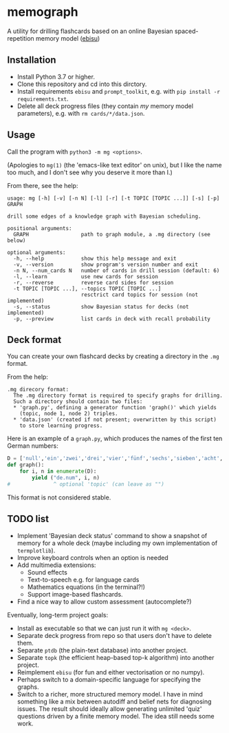 # memograph

A utility for drilling flashcards based on an online Bayesian
spaced-repetition memory model ([ebisu](https://github.com/fasiha/ebisu))

## Installation

* Install Python 3.7 or higher.
* Clone this repository and cd into this dirctory.
* Install requirements `ebisu` and `prompt_toolkit`,
  e.g. with `pip install -r requirements.txt`.
* Delete all deck progress files (they contain *my* memory model parameters),
  e.g. with `rm cards/*/data.json`.

## Usage

Call the program with `python3 -m mg <options>`.

(Apologies to `mg(1)` (the 'emacs-like text editor' on unix), but I like the
name too much, and I don't see why you deserve it more than I.)

From there, see the help:

```
usage: mg [-h] [-v] [-n N] [-l] [-r] [-t TOPIC [TOPIC ...]] [-s] [-p] GRAPH

drill some edges of a knowledge graph with Bayesian scheduling.

positional arguments:
  GRAPH                 path to graph module, a .mg directory (see below)

optional arguments:
  -h, --help            show this help message and exit
  -v, --version         show program's version number and exit
  -n N, --num_cards N   number of cards in drill session (default: 6)
  -l, --learn           use new cards for session
  -r, --reverse         reverse card sides for session
  -t TOPIC [TOPIC ...], --topics TOPIC [TOPIC ...]
                        resctrict card topics for session (not implemented)
  -s, --status          show Bayesian status for decks (not implemented)
  -p, --preview         list cards in deck with recall probability

```

## Deck format

You can create your own flashcard decks by creating a directory in the
`.mg` format.

From the help:

```
.mg direcory format:
  The .mg directory format is required to specify graphs for drilling.
  Such a directory should contain two files:
  * 'graph.py', defining a generator function 'graph()' which yields
    (topic, node 1, node 2) triples.
  * 'data.json' (created if not present; overwritten by this script)
    to store learning progress.
```

Here is an example of a `graph.py`, which produces the names of the first
ten German numbers:

```python
D = ['null','ein','zwei','drei','vier','fünf','sechs','sieben','acht','neun']
def graph():
    for i, n in enumerate(D):
        yield ("de.num", i, n)
#              ^ optional 'topic' (can leave as "")
```

This format is not considered stable.

## TODO list

* Implement 'Bayesian deck status' command to show a snapshot of memory for
  a whole deck (maybe including my own implementation of `termplotlib`).
* Improve keyboard controls when an option is needed
* Add multimedia extensions:
  * Sound effects
  * Text-to-speech e.g. for language cards
  * Mathematics equations (in the terminal?!)
  * Support image-based flashcards.
* Find a nice way to allow custom assessment (autocomplete?)

Eventually, long-term project goals:
* Install as executable so that we can just run it with `mg <deck>`.
* Separate deck progress from repo so that users don't have to delete them.
* Separate `ptdb` (the plain-text database) into another project.
* Separate `topk` (the efficient heap-based top-k algorithm) into another
  project.
* Reimplement `ebisu` (for fun and either vectorisation or no numpy).
* Perhaps switch to a domain-specific language for specifying the graphs.
* Switch to a richer, more structured memory model. I have in mind something
  like a mix between autodiff and belief nets for diagnosing issues. The
  result should ideally allow generating unlimited 'quiz' questions driven
  by a finite memory model. The idea still needs some work.


